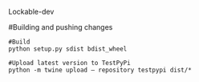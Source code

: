 Lockable-dev


#Building and pushing changes
```
#Build
python setup.py sdist bdist_wheel

#Upload latest version to TestPyPi
python -m twine upload — repository testpypi dist/*
```
